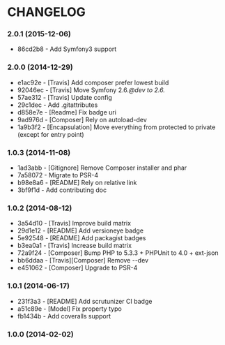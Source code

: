 # CHANGELOG

### 2.0.1 (2015-12-06)

 * 86cd2b8 - Add Symfony3 support
 
### 2.0.0 (2014-12-29)

 * e1ac92e - [Travis] Add composer prefer lowest build
 * 92046ec - [Travis] Move Symfony 2.6.*@dev to 2.6.*
 * 57ae312 - [Travis] Update config
 * 29c1dec - Add .gitattributes
 * d858e7e - [Readme] Fix badge uri
 * 9ad976d - [Composer] Rely on autoload-dev
 * 1a9b3f2 - [Encapsulation] Move everything from protected to private (except for entry point)

### 1.0.3 (2014-11-08)

 * 1ad3abb - [Gitignore] Remove Composer installer and phar
 * 7a58072 - Migrate to PSR-4
 * b98e8a6 - [README] Rely on relative link
 * 3bf9f1d - Add contributing doc

### 1.0.2 (2014-08-12)

 * 3a54d10 - [Travis] Improve build matrix
 * 29d1e12 - [README] Add versioneye badge
 * 5e92548 - [README] Add packagist badges
 * b3ea0a1 - [Travis] Increase build matrix
 * 72a9f24 - [Composer] Bump PHP to 5.3.3 + PHPUnit to 4.0 + ext-json
 * bb6ddaa - [Travis][Composer] Remove --dev
 * e451062 - [Composer] Upgrade to PSR-4

### 1.0.1 (2014-06-17)

 * 231f3a3 - [README] Add scrutunizer CI badge
 * a51c89e - [Model] Fix property typo
 * fb1434b - Add coveralls support

### 1.0.0 (2014-02-02)
